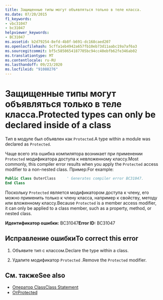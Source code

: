 ```yaml
---
title: Защищенные типы могут объявляться только в теле класса.
ms.date: 07/20/2015
f1_keywords:
- vbc31047
- bc31047
helpviewer_keywords:
- BC31047
ms.assetid: b2d79254-8efd-4b8f-b691-dc168caed207
ms.openlocfilehash: 5cffa1eb4942a657fb10eb73d11aabc19a7af6a3
ms.sourcegitcommit: bf5c5850654187705bc94cc40ebfb62fe346ab02
ms.translationtype: MT
ms.contentlocale: ru-RU
ms.lasthandoff: 09/23/2020
ms.locfileid: "91088276"
---
```

# <a name="protected-types-can-only-be-declared-inside-of-a-class"></a><span data-ttu-id="4915b-102">Защищенные типы могут объявляться только в теле класса.</span><span class="sxs-lookup"><span data-stu-id="4915b-102">Protected types can only be declared inside of a class</span></span>

<span data-ttu-id="4915b-103">Тип в модуле был объявлен как `Protected`.</span><span class="sxs-lookup"><span data-stu-id="4915b-103">A type within a module was declared as `Protected`.</span></span>

<span data-ttu-id="4915b-104">Чаще всего эта ошибка компилятора возникает при применении `Protected` модификатора доступа к невложенному классу.</span><span class="sxs-lookup"><span data-stu-id="4915b-104">Most commonly, this compiler error results when you apply the `Protected` access modifier to a non-nested class.</span></span> <span data-ttu-id="4915b-105">Пример:</span><span class="sxs-lookup"><span data-stu-id="4915b-105">For example:</span></span>

```vb
Public Class OuterClass     ' Generates compiler error BC31047.
End Class
```

<span data-ttu-id="4915b-106">Поскольку `Protected` является модификатором доступа к члену, его можно применить только к члену класса, например к свойству, методу или вложенному классу.</span><span class="sxs-lookup"><span data-stu-id="4915b-106">Because `Protected` is a member access modifier, it can only be applied to a class member, such as a property, method, or nested class.</span></span>

 <span data-ttu-id="4915b-107">**Идентификатор ошибки:** BC31047</span><span class="sxs-lookup"><span data-stu-id="4915b-107">**Error ID:** BC31047</span></span>  
  
## <a name="to-correct-this-error"></a><span data-ttu-id="4915b-108">Исправление ошибки</span><span class="sxs-lookup"><span data-stu-id="4915b-108">To correct this error</span></span>  
  
1. <span data-ttu-id="4915b-109">Объявите тип с классом.</span><span class="sxs-lookup"><span data-stu-id="4915b-109">Declare the type within a class.</span></span>  
  
2. <span data-ttu-id="4915b-110">Удалите модификатор `Protected` .</span><span class="sxs-lookup"><span data-stu-id="4915b-110">Remove the `Protected` modifier.</span></span>  
  
## <a name="see-also"></a><span data-ttu-id="4915b-111">См. также</span><span class="sxs-lookup"><span data-stu-id="4915b-111">See also</span></span>

- [<span data-ttu-id="4915b-112">Оператор Class</span><span class="sxs-lookup"><span data-stu-id="4915b-112">Class Statement</span></span>](../language-reference/statements/class-statement.md)
- [<span data-ttu-id="4915b-113">От</span><span class="sxs-lookup"><span data-stu-id="4915b-113">Protected</span></span>](../language-reference/modifiers/protected.md)
